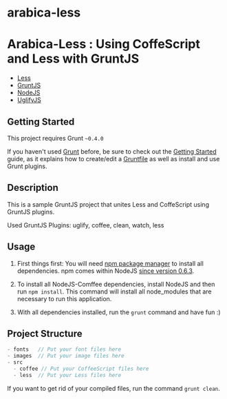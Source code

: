 arabica-less
============

# Arabica-Less : Using CoffeScript and Less with GruntJS

- [Less](https://github.com/less/less.js)
- [GruntJS](http://gruntjs.com/)
- [NodeJS](http://nodejs.org/)
- [UglifyJS](https://github.com/mishoo/UglifyJS)

## Getting Started

This project requires Grunt `~0.4.0`

If you haven't used [Grunt](http://gruntjs.com/) before, be sure to check out the [Getting Started](http://gruntjs.com/getting-started) guide, as it explains how to create/edit a [Gruntfile](http://gruntjs.com/sample-gruntfile) as well as install and use Grunt plugins.

## Description

This is a sample GruntJS project that unites Less and CoffeScript using GruntJS plugins.

Used GruntJS Plugins: uglify, coffee, clean, watch, less

## Usage

1. First things first: You will need [npm package manager](https://npmjs.org/) to install all dependencies. npm comes within NodeJS [since version 0.6.3](http://blog.nodejs.org/2011/11/25/node-v0-6-3/).

1. To install all NodeJS-Comffee dependencies, install NodeJS and then run `npm install`. This command will install all node_modules that are necessary to run this application.

1. With all dependencies installed, run the `grunt` command and have fun :)

## Project Structure

```js
- fonts   // Put your font files here
- images  // Put your image files here
- src 
  - coffee // Put your CoffeeScript files here
  - less  // Put your Less files here
```

If you want to get rid of your compiled files, run the command `grunt clean`.

